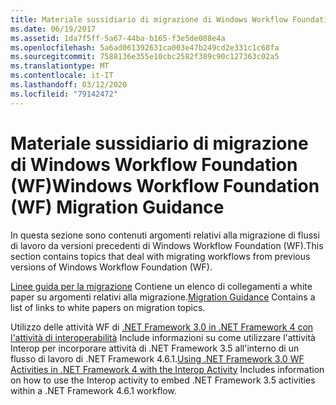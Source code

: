```yaml
---
title: Materiale sussidiario di migrazione di Windows Workflow Foundation (WF)
ms.date: 06/19/2017
ms.assetid: 1da7f5ff-5a67-44ba-b165-f3e5de008e4a
ms.openlocfilehash: 5a6ad061392631ca003e47b249cd2e331c1c68fa
ms.sourcegitcommit: 7588136e355e10cbc2582f389c90c127363c02a5
ms.translationtype: MT
ms.contentlocale: it-IT
ms.lasthandoff: 03/12/2020
ms.locfileid: "79142472"
---
```

# <a name="windows-workflow-foundation-wf-migration-guidance"></a><span data-ttu-id="fd34d-102">Materiale sussidiario di migrazione di Windows Workflow Foundation (WF)</span><span class="sxs-lookup"><span data-stu-id="fd34d-102">Windows Workflow Foundation (WF) Migration Guidance</span></span>

<span data-ttu-id="fd34d-103">In questa sezione sono contenuti argomenti relativi alla migrazione di flussi di lavoro da versioni precedenti di Windows Workflow Foundation (WF).</span><span class="sxs-lookup"><span data-stu-id="fd34d-103">This section contains topics that deal with migrating workflows from previous versions of Windows Workflow Foundation (WF).</span></span>

<span data-ttu-id="fd34d-104">[Linee guida per la migrazione](migration-guidance.md) Contiene un elenco di collegamenti a white paper su argomenti relativi alla migrazione.</span><span class="sxs-lookup"><span data-stu-id="fd34d-104">[Migration Guidance](migration-guidance.md) Contains a list of links to white papers on migration topics.</span></span>

<span data-ttu-id="fd34d-105">Utilizzo delle attività WF di [.NET Framework 3.0 in .NET Framework 4 con l'attività di interoperabilità](net-framework-3-0-wf-in-net-framework-4-interop.md) Include informazioni su come utilizzare l'attività Interop per incorporare attività di .NET Framework 3.5 all'interno di un flusso di lavoro di .NET Framework 4.6.1.</span><span class="sxs-lookup"><span data-stu-id="fd34d-105">[Using .NET Framework 3.0 WF Activities in .NET Framework 4 with the Interop Activity](net-framework-3-0-wf-in-net-framework-4-interop.md) Includes information on how to use the Interop activity to embed .NET Framework 3.5 activities within a .NET Framework 4.6.1 workflow.</span></span>
